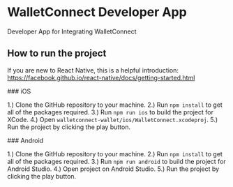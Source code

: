 # WalletConnect Developer App

Developer App for Integrating WalletConnect

## How to run the project

If you are new to React Native, this is a helpful introduction: https://facebook.github.io/react-native/docs/getting-started.html

### iOS

1.) Clone the GitHub repository to your machine.
2.) Run `npm install` to get all of the packages required.
3.) Run `npm run ios` to build the project for XCode.
4.) Open `walletconnect-wallet/ios/WalletConnect.xcodeproj`.
5.) Run the project by clicking the play button.

### Android

1.) Clone the GitHub repository to your machine.
2.) Run `npm install` to get all of the packages required.
3.) Run `npm run android` to build the project for Android Studio.
4.) Open project on Android Studio.
5.) Run the project by clicking the play button.
